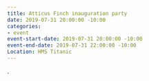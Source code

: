 ```yaml
---
title: Atticus Finch inauguration party
date: 2019-07-31 20:00:00 -10:00
categories:
- event
event-start-date: 2019-07-31 20:00:00 -10:00
event-end-date: 2019-07-31 22:00:00 -10:00
Location: HMS Titanic
---
```


.